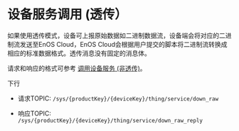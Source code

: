 # 设备服务调用 (透传）

如果使用透传模式，设备可上报原始数据如二进制数据流，设备端会将对应的二进制流发送至EnOS Cloud，EnOS Cloud会根据用户提交的脚本将二进制流转换成相应的标准数据格式。透传消息没有固定的消息体。

请求和响应的格式可参考 [调用设备服务 (非透传)](invoke_services_nopass)。

下行
- 请求TOPIC: `/sys/{productKey}/{deviceKey}/thing/service/down_raw`

- 响应TOPIC: `/sys/{productKey}/{deviceKey}/thing/service/down_raw_reply`
